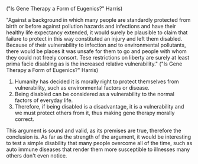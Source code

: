 ("Is Gene Therapy a Form of Eugenics?" Harris)

"Against a background in which many people are standardly protected from birth or before against pollution hazards and infections and have their healthy life expectancy extended, it would surely be plausible to claim that failure to protect in this way constituted an injury and left them disabled. Because of their vulnerability to infection and to environmental pollutants, there would be places it was unsafe for them to go and people with whom they could not freely consort. Tese restrictions on liberty are surely at least prima facie disabling as is the increased relative vulnerability." ("Is Gene Therapy a Form of Eugenics?" Harris)

1. Humanity has decided it is morally right to protect themselves from vulnerability, such as environmental factors or disease.
2. Being disabled can be considered as a vulnerability to the normal factors of everyday life.
3. Therefore, if being disabled is a disadvantage, it is a vulnerability and we must protect others from it, thus making gene therapy morally correct.

This argument is sound and valid, as its premises are true, therefore the conclusion is. As far as the strength of the argument, it would be interesting to test a simple disability that many people overcome all of the time, such as auto immune diseases that render them more susceptible to illnesses many others don't even notice.